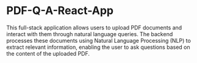 # PDF-Q-A-React-App
This full-stack application allows users to upload PDF documents and interact with them through natural language queries. The backend processes these documents using Natural Language Processing (NLP) to extract relevant information, enabling the user to ask questions based on the content of the uploaded PDF. 
